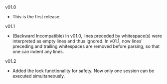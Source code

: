 v01.0
- This is the first release.

v01.1
- (Backward Incompatible) In v01.0, lines preceded by whitespace(s) were interpreted as empty lines and thus ignored. In v01.1, now lines' preceding and trailing whitespaces are removed before parsing, so that one can indent any lines.

v01.2
- Added the lock functionality for safety. Now only one session can be executed simultaneously.

<!-- vim: set spell: -->

